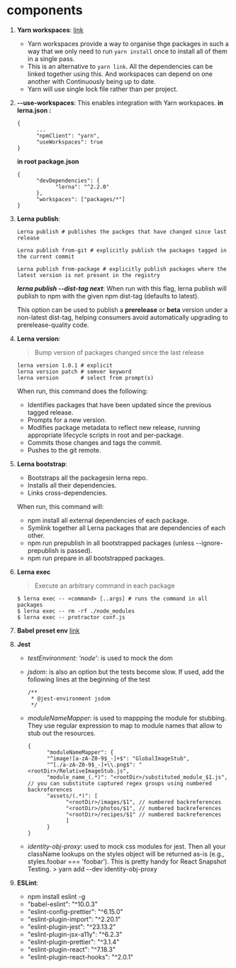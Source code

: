 # components

1. **Yarn workspaces**:
      [link](https://classic.yarnpkg.com/en/docs/workspaces/)
      - Yarn workspaces provide a way to organise thge packages in such a way that we only need to run `yarn install` once to install all of them in a single pass.
      - This is an alternative to `yarn link`. All the dependencies can be linked together using this. And workspaces can depend on one another with Continuously  being up to date.
      - Yarn  will use single lock file rather than per project.

2. **--use-workspaces**:
      This  enables integration with Yarn workspaces.
      **in lerna.json :**
      ```
      {
            ...
            "npmClient": "yarn",
            "useWorkspaces": true
      }
      ```

      **in root package.json**
      ```
      {
            "devDependencies": {
                  "lerna": "^2.2.0"
            },
            "workspaces": ["packages/*"]
      }
      ```
3. **Lerna publish**:
      ```
      Lerna publish # publishes the packges that have changed since last release

      Lerna publish from-git # explicitly publish the packages tagged in the current commit

      Lerna publish from-package # explicitly publish packages where the latest version is not present in the registry

      ```
      ***lerna publish --dist-tag next***: When run with this flag, lerna publish will publish to npm with the given npm dist-tag (defaults to latest).

      This option can be used to publish a **prerelease** or **beta** version under a non-latest dist-tag, helping consumers avoid automatically upgrading to prerelease-quality code.

4. **Lerna version**:
      > Bump version of packages changed since the last release

      ```
      lerna version 1.0.1 # explicit
      lerna version patch # semver keyword
      lerna version       # select from prompt(s)
      ```
      When run, this command does the following:
      - Identifies packages that have been updated since the previous tagged release.
      - Prompts for a new version.
      - Modifies package metadata to reflect new release, running appropriate lifecycle scripts in root and per-package.
      - Commits those changes and tags the commit.
      - Pushes to the git remote.

5. **Lerna bootstrap**:
      - Bootstraps all the packagesin lerna repo.
      - Installs all their dependencies.
      - Links cross-dependencies.

      When run, this command will:
      - npm install all external dependencies of each package.
      - Symlink together all Lerna packages that are dependencies of each other.
      - npm run prepublish in all bootstrapped packages (unless --ignore-prepublish is passed).
      - npm run prepare in all bootstrapped packages.

6. **Lerna exec**
      > Execute an arbitrary command in each package

      ```
      $ lerna exec -- <command> [..args] # runs the command in all packages
      $ lerna exec -- rm -rf ./node_modules
      $ lerna exec -- protractor conf.js
      ```

7. **Babel preset env** [link](https://babeljs.io/docs/en/babel-preset-env)

8. **Jest**
      - *testEnvironment: 'node'*: is used to mock the dom
      - *jsdom*: is also an option but the tests become slow. If used, add the following lines at the beginning of the test

            /**
             * @jest-environment jsdom
             */
      - *moduleNameMapper*: is used to mappping the module for stubbing. They use regular expression to map to module names that allow to stub out the resources.

            {
                  "moduleNameMapper": {
                  "^image![a-zA-Z0-9$_-]+$": "GlobalImageStub",
                  "^[./a-zA-Z0-9$_-]+\\.png$": "<rootDir>/RelativeImageStub.js",
                  "module_name_(.*)": "<rootDir>/substituted_module_$1.js", // you can substitute captured regex groups using numbered backreferences
                  "assets/(.*)": [
                        "<rootDir>/images/$1", // numbered backreferences
                        "<rootDir>/photos/$1", // numbered backreferences
                        "<rootDir>/recipes/$1" // numbered backreferences
                        ]
                  }
            }
      - *identity-obj-proxy*: used to mock css modules for jest. Then all your className lookups on the styles object will be returned as-is (e.g., styles.foobar === 'foobar'). This is pretty handy for React Snapshot Testing.
            > yarn add --dev identity-obj-proxy

9. **ESLint**:
      - npm install eslint -g
      - "babel-eslint": "^10.0.3"
      - "eslint-config-prettier": "^6.15.0"
      - "eslint-plugin-import": "^2.20.1"
      - "eslint-plugin-jest": "^23.13.2"
      - "eslint-plugin-jsx-a11y": "^6.2.3"
      - "eslint-plugin-prettier": "^3.1.4"
      - "eslint-plugin-react": "^7.18.3"
      - "eslint-plugin-react-hooks": "^2.0.1"
